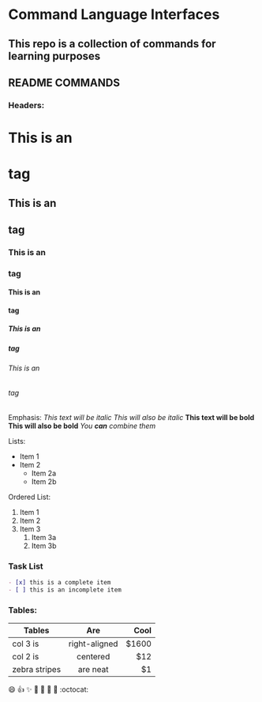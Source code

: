 # Command Language Interfaces

## This repo is a collection of commands for learning purposes

## README COMMANDS



### **Headers**: 
# This is an <h1> tag
## This is an <h2> tag
### This is an <h3> tag
#### This is an <h4> tag
##### This is an <h5> tag
###### This is an <h6> tag


Emphasis:
*This text will be italic*
_This will also be italic_
**This text will be bold**
__This will also be bold__
_You **can** combine them_

Lists: 
* Item 1
* Item 2
  * Item 2a
  * Item 2b

Ordered List:
1. Item 1
2. Item 2
3. Item 3
   1. Item 3a
   2. Item 3b

### **Task List**
```markdown
- [x] this is a complete item
- [ ] this is an incomplete item
```

### **Tables:**
| Tables        | Are           | Cool  |
| ------------- |:-------------:| -----:|
| col 3 is      | right-aligned | $1600 |
| col 2 is      | centered      |   $12 |
| zebra stripes | are neat      |    $1 |


:smile: :+1: :sparkles: :camel: :tada: :rocket: :metal: :octocat:
